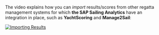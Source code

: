 The video explains how you can *import* results/scores from other regatta management systems for which **the SAP Sailing Analytics** have an integration in place, such as **YachtScoring** and **Manage2Sail**:

[![Importing Results](https://i.vimeocdn.com/video/1116473176-be00159b5f0aae985461bb734efb6adc52f27e5536d0b8f8960dde6192b6b66d-d?f=webp&amp;region=us)](https://vimeo.com/539278602)